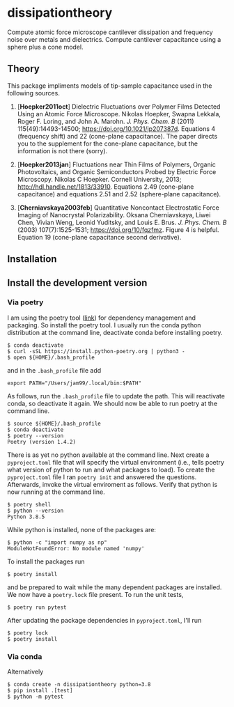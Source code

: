 # dissipationtheory

Compute atomic force microscope cantilever dissipation and frequency noise over metals and dielectrics.  Compute cantilever capacitance using a sphere plus a cone model.

## Theory

This package impliments models of tip-sample capacitance used in the following sources.

1. [**Hoepker2011oct**] Dielectric Fluctuations over Polymer Films Detected Using an Atomic Force Microscope. Nikolas Hoepker, Swapna Lekkala, Roger F. Loring, and John A. Marohn. *J. Phys. Chem. B* (2011) 115(49):14493-14500; https://doi.org/10.1021/jp207387d.  Equations 4 (frequency shift) and 22 (cone-plane capacitance).  The paper directs you to the supplement for the cone-plane capacitance, but the information is not there (sorry). 

2. [**Hoepker2013jan**] Fluctuations near Thin Films of Polymers, Organic Photovoltaics, and Organic Semiconductors Probed by Electric Force Microscopy. Nikolas C Hoepker. Cornell University, 2013; http://hdl.handle.net/1813/33910.  Equations 2.49 (cone-plane capacitance) and equations 2.51 and 2.52 (sphere-plane capacitance).

3. [**Cherniavskaya2003feb**] Quantitative Noncontact Electrostatic Force Imaging of Nanocrystal Polarizability. Oksana Cherniavskaya, Liwei Chen, Vivian Weng, Leonid Yuditsky, and Louis E. Brus. *J. Phys. Chem. B* (2003) 107(7):1525-1531; https://doi.org/10/fqzfmz.  Figure 4 is helpful.  Equation 19 (cone-plane capacitance second derivative).

## Installation

## Install the development version

### Via poetry

I am using the poetry tool ([link](https://python-poetry.org/)) for dependency management and packaging.  So install the poetry tool.  I usually run the conda python distribution at the command line, deactivate conda before installing poetry.

```
$ conda deactivate
$ curl -sSL https://install.python-poetry.org | python3 -
$ open ${HOME}/.bash_profile
```

and in the `.bash_profile` file add

```
export PATH="/Users/jam99/.local/bin:$PATH"
```

As follows, run the `.bash_profile` file to update the path.  This will reactivate conda, so deactivate it again.  We should now be able to run poetry at the command line.

```
$ source ${HOME}/.bash_profile
$ conda deactivate
$ poetry --version
Poetry (version 1.4.2)
```

There is as yet no python available at the command line.  Next create a `pyproject.toml` file that will specify the virtual environment (i.e., tells poetry what version of python to run and what packages to load).  To create the `pyproject.toml` file I ran `poetry init` and answered the questions.  Afterwards, invoke the virtual enviroment as follows.  Verify that python is now running at the command line.

```
$ poetry shell
$ python --version
Python 3.8.5
```

While python is installed, none of the packages are:

```
$ python -c "import numpy as np"
ModuleNotFoundError: No module named 'numpy'
```

To install the packages run

```
$ poetry install
```

and be prepared to wait while the many dependent packages are installed.  We now have a `poetry.lock` file present.  To run the unit tests,

```
$ poetry run pytest
```

After updating the package dependencies in `pyproject.toml`, I'll run

```
$ poetry lock
$ poetry install
```

### Via conda

Alternatively

```
$ conda create -n dissipationtheory python=3.8
$ pip install .[test]
$ python -m pytest
```